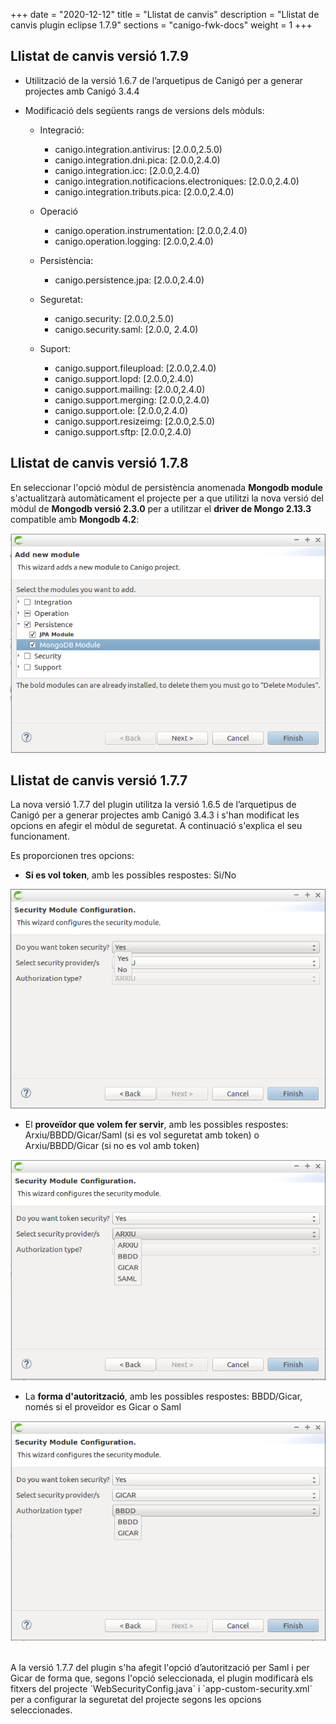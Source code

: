 +++
date        = "2020-12-12"
title       = "Llistat de canvis"
description = "Llistat de canvis plugin eclipse 1.7.9"
sections    = "canigo-fwk-docs"
weight		= 1
+++

## Llistat de canvis versió 1.7.9

- Utilització de la versió 1.6.7 de l’arquetipus de Canigó per a generar projectes amb Canigó 3.4.4
- Modificació dels següents rangs de versions dels mòduls:

  - Integració:
    - canigo.integration.antivirus: [2.0.0,2.5.0)
    - canigo.integration.dni.pica: [2.0.0,2.4.0)
    - canigo.integration.icc: [2.0.0,2.4.0)
    - canigo.integration.notificacions.electroniques: [2.0.0,2.4.0)
    - canigo.integration.tributs.pica: [2.0.0,2.4.0)
 
  - Operació
    - canigo.operation.instrumentation: [2.0.0,2.4.0)
    - canigo.operation.logging: [2.0.0,2.4.0)
 
  - Persistència:
    - canigo.persistence.jpa: [2.0.0,2.4.0)
 
  - Seguretat:
    - canigo.security: [2.0.0,2.5.0)
    - canigo.security.saml: [2.0.0, 2.4.0)
 
  - Suport:
    - canigo.support.fileupload: [2.0.0,2.4.0)
    - canigo.support.lopd: [2.0.0,2.4.0)
    - canigo.support.mailing: [2.0.0,2.4.0)
    - canigo.support.merging: [2.0.0,2.4.0)
    - canigo.support.ole: [2.0.0,2.4.0)
    - canigo.support.resizeimg: [2.0.0,2.5.0)
    - canigo.support.sftp: [2.0.0,2.4.0)

## Llistat de canvis versió 1.7.8

En seleccionar l'opció mòdul de persistència anomenada **Mongodb module** s'actualitzarà automàticament el projecte
per a que utilitzi la nova versió del mòdul de **Mongodb versió 2.3.0** per a utilitzar el **driver de Mongo 2.13.3** compatible amb **Mongodb 4.2**:

![](/images/news/Plugin_1.7.8_add_mongodb_module.png)

## Llistat de canvis versió 1.7.7

La nova versió 1.7.7 del plugin utilitza la versió 1.6.5 de l’arquetipus de Canigó per a generar projectes amb Canigó 3.4.3 i s'han modificat les opcions en afegir el mòdul de seguretat.
A continuació s'explica el seu funcionament.

Es proporcionen tres opcions:

* **Si es vol token**, amb les possibles respostes: Si/No

![](/images/news/Plugin_1.7.7_add_security_token.png)

* El **proveïdor que volem fer servir**, amb les possibles respostes: Arxiu/BBDD/Gicar/Saml (si es vol seguretat amb token) o Arxiu/BBDD/Gicar (si no es vol amb token)

![](/images/news/Plugin_1.7.7_add_security_provider.png)

* La **forma d'autorització**, amb les possibles respostes: BBDD/Gicar, només si el proveïdor es Gicar o Saml

![](/images/news/Plugin_1.7.7_add_security_gicar.png)

<br/>
A la versió 1.7.7 del plugin s'ha afegit l'opció d’autorització per Saml i per Gicar de forma que, segons l'opció seleccionada, el plugin modificarà els fitxers del
projecte `WebSecurityConfig.java` i `app-custom-security.xml` per a configurar la seguretat del projecte segons les opcions seleccionades.
